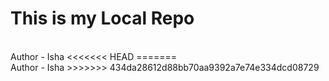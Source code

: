 # This is my Local Repo
<br>
Author - Isha
<<<<<<< HEAD
=======
<br>
Author - Isha
>>>>>>> 434da28612d88bb70aa9392a7e74e334dcd08729
